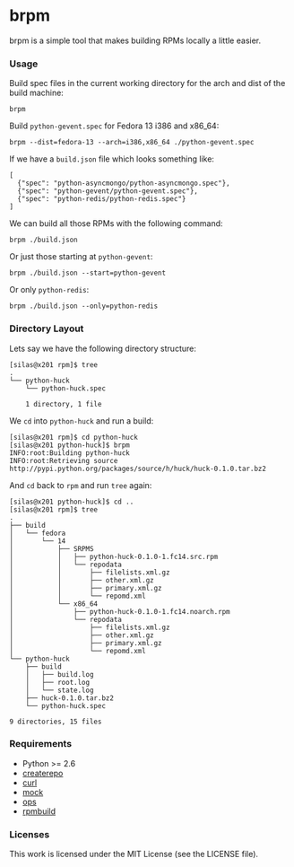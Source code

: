 brpm
====

brpm is a simple tool that makes building RPMs locally a little easier.

### Usage

Build spec files in the current working directory for the arch and dist of the
build machine:

    brpm

Build `python-gevent.spec` for Fedora 13 i386 and x86\_64:

    brpm --dist=fedora-13 --arch=i386,x86_64 ./python-gevent.spec

If we have a `build.json` file which looks something like:

    [
      {"spec": "python-asyncmongo/python-asyncmongo.spec"},
      {"spec": "python-gevent/python-gevent.spec"},
      {"spec": "python-redis/python-redis.spec"}
    ]

We can build all those RPMs with the following command:

    brpm ./build.json

Or just those starting at `python-gevent`:

    brpm ./build.json --start=python-gevent

Or only `python-redis`:

    brpm ./build.json --only=python-redis

### Directory Layout

Lets say we have the following directory structure:

    [silas@x201 rpm]$ tree
    .
    └── python-huck
        └── python-huck.spec

        1 directory, 1 file

We `cd` into `python-huck` and run a build:

    [silas@x201 rpm]$ cd python-huck
    [silas@x201 python-huck]$ brpm
    INFO:root:Building python-huck
    INFO:root:Retrieving source http://pypi.python.org/packages/source/h/huck/huck-0.1.0.tar.bz2

And `cd` back to `rpm` and run `tree` again:

    [silas@x201 python-huck]$ cd ..
    [silas@x201 rpm]$ tree
    .
    ├── build
    │   └── fedora
    │       └── 14
    │           ├── SRPMS
    │           │   ├── python-huck-0.1.0-1.fc14.src.rpm
    │           │   └── repodata
    │           │       ├── filelists.xml.gz
    │           │       ├── other.xml.gz
    │           │       ├── primary.xml.gz
    │           │       └── repomd.xml
    │           └── x86_64
    │               ├── python-huck-0.1.0-1.fc14.noarch.rpm
    │               └── repodata
    │                   ├── filelists.xml.gz
    │                   ├── other.xml.gz
    │                   ├── primary.xml.gz
    │                   └── repomd.xml
    └── python-huck
        ├── build
        │   ├── build.log
        │   ├── root.log
        │   └── state.log
        ├── huck-0.1.0.tar.bz2
        └── python-huck.spec

    9 directories, 15 files

### Requirements

* Python >= 2.6
* [createrepo](https://admin.fedoraproject.org/pkgdb/acls/name/createrepo)
* [curl](https://admin.fedoraproject.org/pkgdb/acls/name/curl)
* [mock](https://admin.fedoraproject.org/pkgdb/acls/name/mock)
* [ops](https://github.com/opsdojo/ops)
* [rpmbuild](https://admin.fedoraproject.org/pkgdb/acls/name/rpm)

### Licenses

This work is licensed under the MIT License (see the LICENSE file).
